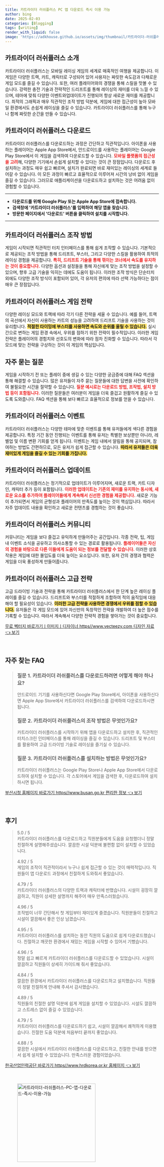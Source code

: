 ```yaml
---
title: 카트라이더 러쉬플러스 PC 앱 다운로드 즉시 이용 가능
author: bing
date: 2025-02-03
categories: [Blogging]
tags: [writing]
render_with_liquid: false
image: 'https://adkhouse.github.io/assets/img/thumbnail/카트라이더-러쉬플러스-PC-앱-다운로드-즉시-이용-가능.webp'
---
```



<h2 id='카트라이더_러쉬플러스_소개'>카트라이더 러쉬플러스 소개</h2>

<p>카트라이더 러쉬플러스는 모바일 레이싱 게임의 세계로 매혹적인 여행을 제공합니다. 이 게임은 다양한 트랙, 카트, 캐릭터로 구성되어 있어 사용자는 짜릿한 속도감과 다채로운 게임 모드를 즐길 수 있습니다. 또한, 여러 플레이어와의 경쟁을 통해 스릴을 맛볼 수 있습니다. 강력한 충전 기술과 전략적인 드리프트를 통해 레이싱의 재미를 더욱 느낄 수 있으며, 테마에 맞춰 다양한 이벤트와업데이트가 진행되어 항상 새로운 재미를 제공합니다. 최적의 그래픽과 매우 직관적인 조작 방법 덕분에, 게임에 대한 접근성이 높아 모바일 환경에서도 손쉽게 레이싱을 즐길 수 있습니다. 카트라이더 러쉬플러스를 통해 누구나 함께 짜릿한 순간을 만들 수 있습니다.</p>

<h2 id='카트라이더_러쉬플러스_다운로드'>카트라이더 러쉬플러스 다운로드</h2>

<p>카트라이더 러쉬플러스를 다운로드하는 과정은 간단하고 직관적입니다. 아이폰을 사용하는 플레이어는 Apple App Store에서, 안드로이드를 사용하는 플레이어는 Google Play Store에서 이 게임을 검색하여 다운로드할 수 있습니다. <b><span style="color: #ee2323;">모바일 플랫폼의 접근성을 고려</span></b>해, 다양한 기기에서 손쉽게 설치할 수 있다는 것이 큰 장점입니다. 다운로드 후 설치하는 과정도 매우 쉽고 빠르며, 설치가 완료되면 바로 재미있는 레이싱의 세계로 들어갈 수 있습니다. 이 모든 과정이 빠르고 효율적으로 이루어져 시간의 낭비 없이 게임을 즐길 수 있습니다. 그러므로 애플리케이션을 다운로드하고 설치하는 것은 어려움 없이 경험할 수 있습니다.</p>

<hr />

<ul>
    <li><b> 다운로드를 위해 Google Play 또는 Apple App Store에 접속합니다.</b></li>
    <li><b> 검색창에 '카트라이더 러쉬플러스'를 입력하여 해당 앱을 찾습니다.</b></li>
    <li><b> 방문한 페이지에서 '다운로드' 버튼을 클릭하여 설치를 시작합니다.</b></li>
</ul>

<hr />

<h2 id='카트라이더_러쉬플러스_조작'>카트라이더 러쉬플러스 조작 방법</h2>

<p>게임이 시작되면 직관적인 터치 인터페이스를 통해 쉽게 조작할 수 있습니다. 기본적으로 제공되는 조작 방법을 통해 드리프트, 부스터, 그리고 다양한 스킬을 활용하여 최적의 레이싱 경험을 제공합니다. <b><span style="color: #ee2323;">특히, 드리프트 기술을 통해 꺾이는 코너에서 속도를 유지하는 것이 중요합니다.</span></b> 다양한 옵션과 설정들을 통해 자신에게 맞는 조작 방법을 설정할 수 있으며, 향후 고급 기술을 익히는 데에도 도움이 됩니다. 이러한 조작 방식은 단순터치 외에도 다양한 조작 방식이 포함되어 있어, 각 유저의 편의에 따라 선택 가능하다는 점이 매우 큰 장점입니다.</p>

<h2 id='카트라이더_러쉬플러스_게임_전략'>카트라이더 러쉬플러스 게임 전략</h2>

<p>다양한 레이싱 모드와 트랙에 따라 각기 다른 전략을 세울 수 있습니다. 예를 들어, 트랙의 곡선에서 자신이 사용하는 카트의 성능을 고려하여 드리프트 기술을 사용하는 것이 유리합니다. <b><span style="background-color: #ffe066;">적절한 타이밍에 부스터를 사용하면 속도와 순위를 올릴 수 있습니다.</span></b> 실시간으로 변하는 게임 환경 속에서, 우위를 점하기 위한 전략이 필수적입니다. 이러한 게임 전략은 플레이어의 경험치와 선호도의 변화에 따라 점차 진화할 수 있습니다. 따라서 각 모드에 맞는 전략을 구상하는 것이 이 게임의 핵심입니다.</p>

<h2 id='자주_묻는_질문'>자주 묻는 질문</h2>

<p>게임을 시작하기 전 또는 플레이 중에 생길 수 있는 다양한 궁금증에 대해 FAQ 섹션을 통해 해결할 수 있습니다. 많은 유저들이 자주 묻는 질문들에 대한 답변을 사전에 확인하여 불필요한 시간을 절약할 수 있습니다. <b><span style="color: #ee2323;">질문 예시로는 다운로드 방법, 조작법, 설치 방법 등이 포함됩니다.</span></b> 이러한 질문들은 여러분이 게임을 더욱 즐겁고 원활하게 즐길 수 있도록 도와줍니다. FAQ 섹션을 통해 보다 빠르고 효율적으로 정보를 얻을 수 있습니다.</p>

<h2 id='카트라이더_러쉬플러스_이벤트'>카트라이더 러쉬플러스 이벤트</h2>

<p>카트라이더 러쉬플러스는 다양한 테마에 맞춘 이벤트를 통해 유저들에게 색다른 경험을 제공합니다. 특정 기간 동안 진행되는 이벤트를 통해 유저는 특별한 보상뿐만 아니라, 레벨업 및 이름 변환 기회를 얻게 됩니다. 이벤트는 게임 내에서 알림을 통해 공지되며, 참여하는 방법도 간편하므로, 모든 유저가 쉽게 접근할 수 있습니다. <b><span style="background-color: #ffe066;">따라서 유저들은 더욱 재미있게 게임을 즐길 수 있는 기회를 가집니다.</span></b></p>

<h2 id='카트라이더_러쉬플러스_업데이트'>카트라이더 러쉬플러스 업데이트</h2>

<p>카트라이더 러쉬플러스는 정기적으로 업데이트가 이루어지며, 새로운 트랙, 카트 디자인, 캐릭터 추가 등이 포함됩니다. <b><span style="color: #ee2323;">이러한 업데이트는 기존의 재미를 유지하는 동시에, 새로운 요소를 추가하여 플레이어들에게 계속해서 신선한 경험을 제공합니다.</span></b> 새로운 기능이 추가되면서 게임의 균형성과 플레이어의 만족도를 높이는 것이 핵심입니다. 따라서 자주 업데이트 내용을 확인하고 새로운 컨텐츠를 경험하는 것이 좋습니다.</p>

<h2 id='카트라이더_러쉬플러스_커뮤니티'>카트라이더 러쉬플러스 커뮤니티</h2>

<p>커뮤니티는 게임을 보다 즐겁고 유익하게 만들어주는 공간입니다. 각종 전략, 팁, 게임 내 이벤트 소식을 공유하고 의사소통할 수 있는 경로로 활용됩니다. <b><span style="color: #ee2323;">플레이어들은 자신의 경험을 바탕으로 다른 이들에게 도움이 되는 정보를 전달할 수 있습니다.</span></b> 이러한 상호작용은 게임에 대한 몰입도를 더욱 높이는 요소입니다. 또한, 유저 간의 경쟁과 협력은 게임을 더욱 풍성하게 만들어줍니다.</p>

<h2 id='카트라이더_러쉬플러스_고급_전략'>카트라이더 러쉬플러스 고급 전략</h2>

<p>고급 드라이빙 기술과 전략을 통해 카트라이더 러쉬플러스에서 한 단계 높은 레이싱 플레이를 즐길 수 있습니다. 드리프트와 부스터를 적절하게 조합하여 적의 움직임에 대응해야 할 필요성이 있습니다. <b><span style="background-color: #ffe066;">이러한 고급 전략을 사용하면 경쟁에서 우위를 점할 수 있습니다.</span></b> 유저들은 각 게임 모드에 있어 자신만의 독창적인 전략을 개발하여 더 높은 점수를 기록할 수 있습니다. 따라서 계속해서 다양한 전략적 경험을 쌓아가는 것이 중요합니다.</p>


<p><a class="click-button" title="무료 벡터지 바로가기ㅣ이미지ㅣ디자이너 https//www.vecteezy.com 디자인 자료" href="https://adkhouse.github.io/posts/%EB%AC%B4%EB%A3%8C-%EB%B2%A1%ED%84%B0%EC%A7%80-%EB%B0%94%EB%A1%9C%EA%B0%80%EA%B8%B0%E3%85%A3%EC%9D%B4%EB%AF%B8%EC%A7%80%E3%85%A3%EB%94%94%EC%9E%90%EC%9D%B4%EB%84%88-httpswww.vecteezy.com-%EB%94%94%EC%9E%90%EC%9D%B8-%EC%9E%90%EB%A3%8C/" rel="dofollow">무료 벡터지 바로가기ㅣ이미지ㅣ디자이너 https//www.vecteezy.com 디자인 자료 👈 보기</a></p><br>
<h2 id='자주_찾는_FAQ'>자주 찾는 FAQ</h2>
<div itemscope="" itemtype="https://schema.org/FAQPage"> 
<blockquote> 
<div itemscope="" itemprop="mainEntity" itemtype="https://schema.org/Question"> 
<h3 itemprop="name">질문 1. 카트라이더 러쉬플러스를 다운로드하려면 어떻게 해야 하나요?</h3> 
<div itemscope="" itemprop="acceptedAnswer" itemtype="https://schema.org/Answer"> 
<span itemprop="text"> 
<p>안드로이드 기기를 사용하신다면 Google Play Store에서, 아이폰을 사용하신다면 Apple App Store에서 카트라이더 러쉬플러스를 검색하여 다운로드하시면 됩니다.</p> 
</span> 
</div> 
</div> 

<div itemscope="" itemprop="mainEntity" itemtype="https://schema.org/Question"> 
<h3 itemprop="name">질문 2. 카트라이더 러쉬플러스의 조작 방법은 무엇인가요?</h3> 
<div itemscope="" itemprop="acceptedAnswer" itemtype="https://schema.org/Answer"> 
<span itemprop="text"> 
<p>카트라이더 러쉬플러스를 시작하기 위해 앱을 다운로드하고 설치한 후, 직관적인 터치스크린 인터페이스를 통해 레이싱을 즐길 수 있습니다. 드리프트 및 부스터를 활용하여 고급 드라이빙 기술로 레이싱을 즐기실 수 있습니다.</p> 
</span> 
</div> 
</div> 

<div itemscope="" itemprop="mainEntity" itemtype="https://schema.org/Question"> 
<h3 itemprop="name">질문 3. 카트라이더 러쉬플러스를 설치하는 방법은 무엇인가요?</h3> 
<div itemscope="" itemprop="acceptedAnswer" itemtype="https://schema.org/Answer"> 
<span itemprop="text"> 
<p>카트라이더 러쉬플러스는 Google Play Store나 Apple App Store에서 다운로드하여 설치할 수 있습니다. 각 스토어에서 게임을 검색한 후, 다운로드하여 설치하시면 됩니다.</p> 
</span> 
</div> 
</div> 
</blockquote> 
</div>
<p><a class="click-button" title="부산시청 홈페이지 바로가기 https//www.busan.go.kr 편리한 정보" href="https://adkhouse.github.io/posts/%EB%B6%80%EC%82%B0%EC%8B%9C%EC%B2%AD-%ED%99%88%ED%8E%98%EC%9D%B4%EC%A7%80-%EB%B0%94%EB%A1%9C%EA%B0%80%EA%B8%B0-httpswww.busan.go.kr-%ED%8E%B8%EB%A6%AC%ED%95%9C-%EC%A0%95%EB%B3%B4/" rel="dofollow">부산시청 홈페이지 바로가기 https//www.busan.go.kr 편리한 정보 👈 보기</a></p><br>
<h2 id='후기'>후기</h2>
<div itemscope itemtype="https://schema.org/Product">
  <blockquote>
  <div itemprop="review" itemscope itemtype="https://schema.org/Review">
      <div itemprop="reviewRating" itemscope itemtype="https://schema.org/Rating"> <span itemprop="ratingValue">5.0</span> / <span itemprop="bestRating">5</span> </div>
      <span itemprop="reviewBody">카트라이더 러쉬플러스를 다운로드하고 직원분들에게 도움을 요청했더니 정말 친절하게 설명해주셨습니다. 깔끔한 시설 덕분에 불편함 없이 설치할 수 있었습니다.</span>
  </div>
  <br>
  <div itemprop="review" itemscope itemtype="https://schema.org/Review">
      <div itemprop="reviewRating" itemscope itemtype="https://schema.org/Rating"> <span itemprop="ratingValue">4.92</span> / <span itemprop="bestRating">5</span> </div>
      <span itemprop="reviewBody">게임의 조작이 직관적이라서 누구나 쉽게 접근할 수 있는 것이 매력적입니다. 직원들이 앱 다운로드 과정에서 친절하게 도와줘서 좋았습니다.</span>
  </div>
  <br>
  <div itemprop="review" itemscope itemtype="https://schema.org/Review">
      <div itemprop="reviewRating" itemscope itemtype="https://schema.org/Rating"> <span itemprop="ratingValue">4.79</span> / <span itemprop="bestRating">5</span> </div>
      <span itemprop="reviewBody">카트라이더 러쉬플러스의 다양한 트랙과 캐릭터에 반했습니다. 시설이 굉장히 깔끔하고, 직원이 상세한 설명까지 해주어 매우 만족스러웠습니다.</span>
  </div>
  <br>
  <div itemprop="review" itemscope itemtype="https://schema.org/Review">
      <div itemprop="reviewRating" itemscope itemtype="https://schema.org/Rating"> <span itemprop="ratingValue">4.96</span> / <span itemprop="bestRating">5</span> </div>
      <span itemprop="reviewBody">조작법이 너무 간단해서 첫 게임부터 재미있게 즐겼습니다. 직원분들이 친절하고 시설이 깔끔해서 좋은 인상 남겼습니다.</span>
  </div>
  <br>
  <div itemprop="review" itemscope itemtype="https://schema.org/Review">
      <div itemprop="reviewRating" itemscope itemtype="https://schema.org/Rating"> <span itemprop="ratingValue">4.95</span> / <span itemprop="bestRating">5</span> </div>
      <span itemprop="reviewBody">카트라이더 러쉬플러스를 설치하는 동안 직원의 도움으로 쉽게 다운로드했습니다. 친절하고 깨끗한 환경에서 재밌는 게임을 시작할 수 있어서 기뻤습니다.</span>
  </div>
  <br>
  <div itemprop="review" itemscope itemtype="https://schema.org/Review">
      <div itemprop="reviewRating" itemscope itemtype="https://schema.org/Rating"> <span itemprop="ratingValue">4.96</span> / <span itemprop="bestRating">5</span> </div>
      <span itemprop="reviewBody">정말 쉽고 빠르게 카트라이더 러쉬플러스를 다운로드할 수 있었습니다. 시설이 깔끔하고 직원들이 상세히 가이드해 줘서 좋았습니다.</span>
  </div>
  <br>
  <div itemprop="review" itemscope itemtype="https://schema.org/Review">
      <div itemprop="reviewRating" itemscope itemtype="https://schema.org/Rating"> <span itemprop="ratingValue">4.84</span> / <span itemprop="bestRating">5</span> </div>
      <span itemprop="reviewBody">깔끔한 환경에서 카트라이더 러쉬플러스를 다운로드하고 설치했습니다. 직원들이 정말 친절하게 안내해 주셔서 감사했습니다.</span>
  </div>
  <br>
  <div itemprop="review" itemscope itemtype="https://schema.org/Review">
      <div itemprop="reviewRating" itemscope itemtype="https://schema.org/Rating"> <span itemprop="ratingValue">4.89</span> / <span itemprop="bestRating">5</span> </div>
      <span itemprop="reviewBody">직원들의 친절한 설명 덕분에 쉽게 게임을 설치할 수 있었습니다. 시설도 깔끔하고 스트레스 없이 즐길 수 있었습니다.</span>
  </div>
  <br>
  <div itemprop="review" itemscope itemtype="https://schema.org/Review">
      <div itemprop="reviewRating" itemscope itemtype="https://schema.org/Rating"> <span itemprop="ratingValue">4.79</span> / <span itemprop="bestRating">5</span> </div>
      <span itemprop="reviewBody">카트라이더 러쉬플러스를 다운로드하기 쉽고, 시설이 깔끔해서 쾌적하게 이용했습니다. 친절한 도움 덕분에 처음부터 끝까지 좋았습니다.</span>
  </div>
  <br>
  <div itemprop="review" itemscope itemtype="https://schema.org/Review">
      <div itemprop="reviewRating" itemscope itemtype="https://schema.org/Rating"> <span itemprop="ratingValue">4.88</span> / <span itemprop="bestRating">5</span> </div>
      <span itemprop="reviewBody">깔끔한 시설에서 카트라이더 러쉬플러스를 다운로드하고, 친절한 안내를 받으면서 쉽게 설치할 수 있었습니다. 만족스러운 경험이었습니다.</span>
  </div>
  </blockquote>
</div>
<p><a class="click-button" title="한국산업인력공단 바로가기 https//www.hrdkorea.or.kr 홈페이지" href="https://adkhouse.github.io/posts/%ED%95%9C%EA%B5%AD%EC%82%B0%EC%97%85%EC%9D%B8%EB%A0%A5%EA%B3%B5%EB%8B%A8-%EB%B0%94%EB%A1%9C%EA%B0%80%EA%B8%B0-httpswww.hrdkorea.or.kr-%ED%99%88%ED%8E%98%EC%9D%B4%EC%A7%80/" rel="dofollow">한국산업인력공단 바로가기 https//www.hrdkorea.or.kr 홈페이지 👈 보기</a></p><br>
<figure class="image"><img src="https://adkhouse.github.io/assets/img/thumbnail/카트라이더-러쉬플러스-PC-앱-다운로드-즉시-이용-가능.webp" alt="카트라이더-러쉬플러스-PC-앱-다운로드-즉시-이용-가능" width="256" height="256"></figure>